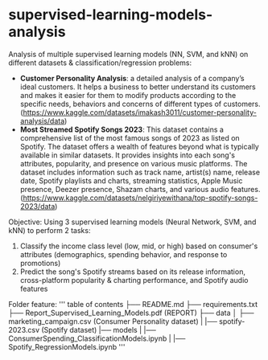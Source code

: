 # supervised-learning-models-analysis
Analysis of multiple supervised learning models (NN, SVM, and kNN) on different datasets & classification/regression problems: 
- **Customer Personality Analysis**: a detailed analysis of a company’s ideal customers. It helps a business to better understand its customers and makes it easier for them to modify products according to the specific needs, behaviors and concerns of different types of customers. (https://www.kaggle.com/datasets/imakash3011/customer-personality-analysis/data)
- **Most Streamed Spotify Songs 2023**: This dataset contains a comprehensive list of the most famous songs of 2023 as listed on Spotify. The dataset offers a wealth of features beyond what is typically available in similar datasets. It provides insights into each song's attributes, popularity, and presence on various music platforms. The dataset includes information such as track name, artist(s) name, release date, Spotify playlists and charts, streaming statistics, Apple Music presence, Deezer presence, Shazam charts, and various audio features. (https://www.kaggle.com/datasets/nelgiriyewithana/top-spotify-songs-2023/data)

Objective: Using 3 supervised learning models (Neural Network, SVM, and kNN) to perform 2 tasks: 
1. Classify the income class level (low, mid, or high) based on consumer's attributes (demographics, spending behavior, and response to promotions)
2. Predict the song's Spotify streams based on its release information, cross-platform popularity & charting performance, and Spotify audio features

Folder feature:
'''
table of contents
├── README.md
├── requirements.txt
├── Report_Supervised_Learning_Models.pdf (REPORT)
├── data
│   ├── marketing_campaign.csv (Consumer Personality dataset)
|   |── spotify-2023.csv (Spotify dataset)
|── models
|   |── ConsumerSpending_ClassificationModels.ipynb
|   |── Spotify_RegressionModels.ipynb
''' 
